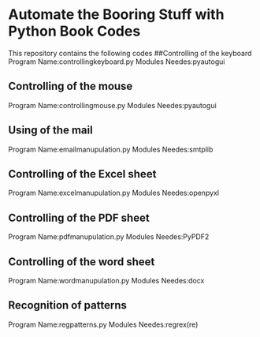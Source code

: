 # Automate the Booring Stuff with Python Book Codes
This repository contains the following codes
##Controlling of the keyboard
Program Name:controllingkeyboard.py
Modules Needes:pyautogui

## Controlling of the mouse
Program Name:controllingmouse.py
Modules Needes:pyautogui

## Using of the mail
Program Name:emailmanupulation.py
Modules Needes:smtplib

## Controlling of the Excel sheet
Program Name:excelmanupulation.py
Modules Needes:openpyxl

## Controlling of the PDF sheet
Program Name:pdfmanupulation.py
Modules Needes:PyPDF2

## Controlling of the word sheet
Program Name:wordmanupulation.py
Modules Needes:docx

## Recognition of patterns
Program Name:regpatterns.py
Modules Needes:regrex(re)
